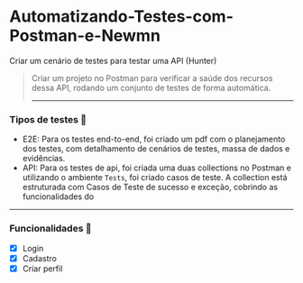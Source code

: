 # Automatizando-Testes-com-Postman-e-Newmn
Criar um cenário de testes para testar uma API (Hunter)
>Criar um projeto no Postman para verificar a saúde dos recursos dessa API, rodando um conjunto de testes de forma automática.
>
>---
### Tipos de testes 🤖

- E2E: Para os testes end-to-end, foi criado um pdf com o planejamento dos testes, com detalhamento de cenários de testes, massa de dados e evidências.
- API: Para os testes de api, foi criada uma duas collections no Postman e utilizando o ambiente `Tests`, foi criado casos de teste. A collection está estruturada com Casos de Teste de sucesso e exceção, cobrindo as funcionalidades do

- ---
### Funcionalidades 📍

- [x] Login
- [x] Cadastro
- [x] Criar perfil
